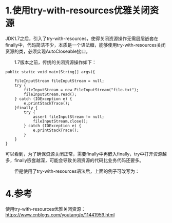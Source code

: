 # 1.使用try-with-resources优雅关闭资源
JDK1.7之后，引入了try-with-resources，使得关闭资源操作无需层层嵌套在finally中，代码简洁不少，本质是一个语法糖，能够使用try-with-resources关闭资源的类，必须实现AutoCloseable接口。

　　1.7版本之前，传统的关闭资源操作如下：


```
public static void main(String[] args){

    FileInputStream fileInputStream = null;
    try {
        fileInputStream = new FileInputStream("file.txt");
        fileInputStream.read();
    } catch (IOException e) {
        e.printStackTrace();
    }finally {
        try {
            assert fileInputStream != null;
            fileInputStream.close();
        } catch (IOException e) {
            e.printStackTrace();
        }
    }
}
```
可以看到，为了确保资源关闭正常，需要finally中再嵌入finally，try中打开资源越多，finally嵌套越深，可能会导致关闭资源的代码比业务代码还要多。

　　但是使用了try-with-resources语法后，上面的例子可改写为：


# 4.参考
使用try-with-resources优雅关闭资源：
https://www.cnblogs.com/youtang/p/11441959.html

